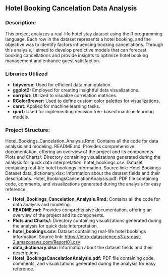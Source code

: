 ## Hotel Booking Cancelation Data Analysis ##

### Description: ###
This project analyzes a real-life hotel stay dataset using the R programming language. Each row in the dataset represents a hotel booking, and the objective was to identify factors influencing booking cancellations. Through this analysis, I aimed to develop predictive models that can forecast booking cancellations and provide insights to optimize hotel booking management and enhance guest satisfaction.

### Libraries Utilized ###
- **tidyverse:** Used for efficient data manipulation. 
- **ggplot2:** Employed for creating insightful data visualizations.
- **corrplot:** Utilized to visualize correlation matrices.
- **RColorBrewer:** Used to define custom color palettes for visualizations.
- **caret:** Applied for machine learning tasks.
- **rpart:** Used for implementing decision tree-based machine learning models.

### Project Structure: ###
Hotel_Bookings_Cancelation_Analysis.Rmd: Contains all the code for data analysis and modeling.
README.md: Provides comprehensive documentation, offering an overview of the project and its components.
Plots and Charts/: Directory containing visualizations generated during the analysis for quick data interpretation.
hotel_bookings.csv: Dataset containing real-life hotel bookings information. Source link: Hotel Bookings Dataset
data_dictionary.xlsx: Information about the dataset fields and their descriptions.
Hotel_BookingsCancelationAnalysis.pdf: PDF file containing code, comments, and visualizations generated during the analysis for easy reference.

- **Hotel_Bookings_Cancelation_Analysis.Rmd:** Contains all the code for data analysis and modeling.
- **README.md:** Provides comprehensive documentation, offering an overview of the project and its components.
- **Plots and Charts/:** Directory containing visualizations generated during the analysis for quick data interpretation.
- **hotel_bookings.csv:** Dataset containing real-life hotel bookings information. Source link: https://intro-datascience.s3.us-east-2.amazonaws.com/Resort01.csv
- **data_dictionary.xlsx:** Information about the dataset fields and their descriptions.
- **Hotel_BookingsCancelationAnalysis.pdf:** PDF file containing code, comments, and visualizations generated during the analysis for easy reference.
